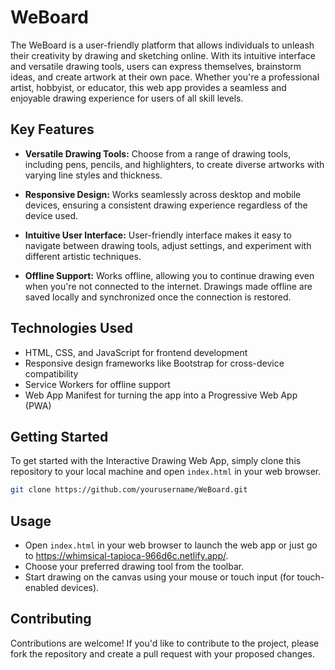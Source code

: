 # WeBoard

The WeBoard is a user-friendly platform that allows individuals to unleash their creativity by drawing and sketching online. With its intuitive interface and versatile drawing tools, users can express themselves, brainstorm ideas, and create artwork at their own pace. Whether you're a professional artist, hobbyist, or educator, this web app provides a seamless and enjoyable drawing experience for users of all skill levels.

## Key Features

- **Versatile Drawing Tools:** Choose from a range of drawing tools, including pens, pencils, and highlighters, to create diverse artworks with varying line styles and thickness.

- **Responsive Design:** Works seamlessly across desktop and mobile devices, ensuring a consistent drawing experience regardless of the device used.

- **Intuitive User Interface:** User-friendly interface makes it easy to navigate between drawing tools, adjust settings, and experiment with different artistic techniques.

- **Offline Support:** Works offline, allowing you to continue drawing even when you're not connected to the internet. Drawings made offline are saved locally and synchronized once the connection is restored.

## Technologies Used

- HTML, CSS, and JavaScript for frontend development
- Responsive design frameworks like Bootstrap for cross-device compatibility
- Service Workers for offline support
- Web App Manifest for turning the app into a Progressive Web App (PWA)

## Getting Started

To get started with the Interactive Drawing Web App, simply clone this repository to your local machine and open `index.html` in your web browser.

```bash
git clone https://github.com/yourusername/WeBoard.git
```

## Usage

- Open `index.html` in your web browser to launch the web app or just go to https://whimsical-tapioca-966d6c.netlify.app/.
- Choose your preferred drawing tool from the toolbar.
- Start drawing on the canvas using your mouse or touch input (for touch-enabled devices).

## Contributing

Contributions are welcome! If you'd like to contribute to the project, please fork the repository and create a pull request with your proposed changes.
